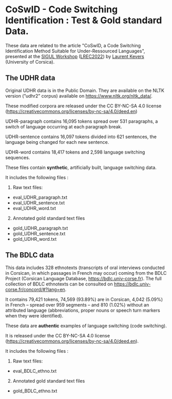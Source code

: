 # CoSwID - Code Switching Identification : Test & Gold standard Data.

These data are related to the article "CoSwID, a Code Switching Identification Method Suitable for Under-Ressourced Languages", presented at the [SIGUL Workshop](https://sigul-2022.ilc.cnr.it/) ([LREC2022](https://lrec2022.lrec-conf.org/en/)) by [Laurent Kevers](https://orcid.org/0000-0001-5058-6706) (University of Corsica).

## The UDHR data

Original UDHR data is in the Public Domain. They are available on the NLTK version (”udhr2” corpus) available on https://www.nltk.org/nltk_data/.

These modified corpora are released under the CC BY-NC-SA 4.0 license (https://creativecommons.org/licenses/by-nc-sa/4.0/deed.en)

UDHR-paragraph contains 16,095 tokens spread over 531 paragraphs, a switch of language occurring at each paragraph break.

UDHR-sentence contains 16,097 tokens divided into 621 sentences, the language being changed for each new sentence.

UDHR-word contains 18,417 tokens and 2,598 language switching sequences.

These files contain **synthetic**, artificially built, language switching data.

It includes the following files :
1. Raw text files:
  * eval_UDHR_paragraph.txt
  * eval_UDHR_sentence.txt
  * eval_UDHR_word.txt
2. Annotated gold standard text files
  * gold_UDHR_paragraph.txt
  * gold_UDHR_sentence.txt
  * gold_UDHR_word.txt

## The BDLC data

This data includes 328 ethnotexts (transcripts of oral interviews conducted in Corsican, in which passages in French may occur) coming from the BDLC Project (Corsican Language Database, https://bdlc.univ-corse.fr). The full collection of BDLC ethnotexts can be consulted on https://bdlc.univ-corse.fr/concord/#?lang=en.

It contains 79,421 tokens, 74,569 (93.89%) are in Corsican, 4,042 (5.09%) in French – spread over 959 segments – and 810 (1.02%) without an attributed language (abbreviations, proper nouns or speech turn markers when they were identified).

These data are **authentic** examples of language switching (code switching).

It is released under the CC BY-NC-SA 4.0 license (https://creativecommons.org/licenses/by-nc-sa/4.0/deed.en).

It includes the following files :
1. Raw text files:
  * eval_BDLC_ethno.txt
2. Annotated gold standard text files
  * gold_BDLC_ethno.txt
